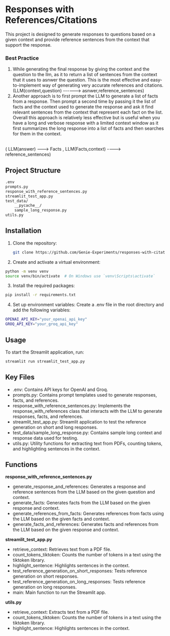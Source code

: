 # Responses with References/Citations

This project is designed to generate responses to questions based on a given context and provide reference sentences from the context that support the response.

### Best Practice
1) While generating the final response by giving the context and the question to the llm, as it to return a list of sentences from the context that it uses to asnwer the question. This is the most effective and easy-to-implement way of generating very accurate references and citations. (LLM(context,question) ------> asnwer,reference_sentences)
2) Another approach is to first prompt the LLM to generate a list of facts from a response. Then prompt a second time by passing it the list of facts and the context used to generate the response and ask it find relevant sentences from the context that represent each fact on the list. Overall this approach is relatively less effective but is useful when you have a long and verbose response with a limited context window as it first summarizes the long response into a list of facts and then searches for them in the context.
<br/>
( LLM(answer) ---> Facts , LLM(Facts,context) ----> reference_sentences)

## Project Structure
```bash
.env
prompts.py
response_with_reference_sentences.py
streamlit_test_app.py
test_data/
    __pycache__/
    sample_long_response.py
utils.py
```

## Installation

1. Clone the repository:
   ```bash
   git clone https://github.com/Genie-Experiments/responses-with-citations.git

2. Create and activate a virtual environment:
  ```bash
  python -m venv venv
  source venv/bin/activate  # On Windows use `venv\Scripts\activate`
  ```

3. Install the required packages:
  ```bash
  pip install -r requirements.txt
```

4. Set up environment variables:
  Create a .env file in the root directory and add the following variables:
  ```bash
  OPENAI_API_KEY="your_openai_api_key"
  GROQ_API_KEY="your_groq_api_key"
  ```
## Usage
To start the Streamlit application, run:
  ```bash
  streamlit run streamlit_test_app.py
  ```

## Key Files
  - .env: Contains API keys for OpenAI and Groq.
  - prompts.py: Contains prompt templates used to generate responses, facts, and references.
  - response_with_reference_sentences.py: Implements the response_with_references class that interacts with the LLM to generate responses, facts, and references.
  - streamlit_test_app.py: Streamlit application to test the reference generation on short and long responses.
  - test_data/sample_long_response.py: Contains sample long context and response data used for testing.
  - utils.py: Utility functions for extracting text from PDFs, counting tokens, and highlighting sentences in the context.

## Functions

  **response_with_reference_sentences.py**
  
  - generate_response_and_references: Generates a response and reference sentences from the LLM based on the given question and context.
  - generate_facts: Generates facts from the LLM based on the given response and context.
  - generate_references_from_facts: Generates references from facts using the LLM based on the given facts and context.
  - generate_facts_and_references: Generates facts and references from the LLM based on the given response and context.

**streamlit_test_app.py**
  - retrieve_context: Retrieves text from a PDF file.
  - count_tokens_tiktoken: Counts the number of tokens in a text using the tiktoken library.
  - highlight_sentence: Highlights sentences in the context.
  - test_reference_generation_on_short_responses: Tests reference generation on short responses.
  - test_reference_generation_on_long_responses: Tests reference generation on long responses.
  - main: Main function to run the Streamlit app.

**utils.py**
  - retrieve_context: Extracts text from a PDF file.
  - count_tokens_tiktoken: Counts the number of tokens in a text using the tiktoken library.
  - highlight_sentence: Highlights sentences in the context.
